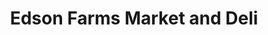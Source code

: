 ---
title: "Edson Farms Market and Deli"
url: /traverse-city/edson-farms-market-and-deli/
shop: supermarket
---